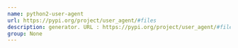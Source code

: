 ```yaml
---
name: python2-user-agent
url: https://pypi.org/project/user_agent/#files
description: generator. URL : https://pypi.org/project/user_agent/#files Groups : None
group: None
---
```

